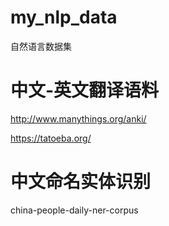 # my_nlp_data
自然语言数据集

# 中文-英文翻译语料
http://www.manythings.org/anki/

https://tatoeba.org/

# 中文命名实体识别
china-people-daily-ner-corpus


